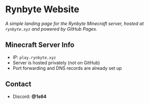 # Rynbyte Website

*A simple landing page for the Rynbyte Minecraft server, hosted at `rynbyte.xyz` and powered by GitHub Pages.*

## Minecraft Server Info
- IP: `play.rynbyte.xyz`
- Server is hosted privately (not on GitHub)
- Port forwarding and DNS records are already set up

## Contact
- Discord: **@1s64**

